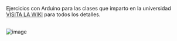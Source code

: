 Ejercicios con Arduino para las clases que imparto en la universidad <BR>
[VISITA LA WIKI](https://github.com/aalonsopuig/Arduino_Ejercicios/wiki) para todos los detalles.<BR><BR>

![image](https://github.com/aalonsopuig/Arduino_Ejercicios/assets/57196844/501ea49d-e2c4-48d2-a8c2-a460b8dd732e)

